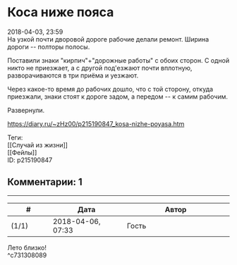 Коса ниже пояса
===============

  
2018-04-03, 23:59  
 На узкой почти дворовой дороге рабочие делали ремонт. Ширина дороги -- полторы полосы.   
   
 Поставили знаки "кирпич"+"дорожные работы" с обоих сторон. С одной никто не приезжает, а с другой под'езжают почти вплотную, разворачиваются в три приёма и уезжают.   
   
 Через какое-то время до рабочих дошло, что с той сторону, откуда приезжали, знаки стоят к дороге задом, а передом -- к самим рабочим.   
   
 Развернули.   
  
<https://diary.ru/~zHz00/p215190847_kosa-nizhe-poyasa.htm>  
  
Теги:  
[[Случай из жизни]]  
[[Фейлы]]  
ID: p215190847  


Комментарии: 1
--------------

  


---



|         #         |              Дата              |                     Автор                     |           ID           |
| --- | --- | --- | --- |
| (1/1) | 2018-04-06, 07:33 | Гость | c731308089 |

  
 Лето близко!   
 ^c731308089